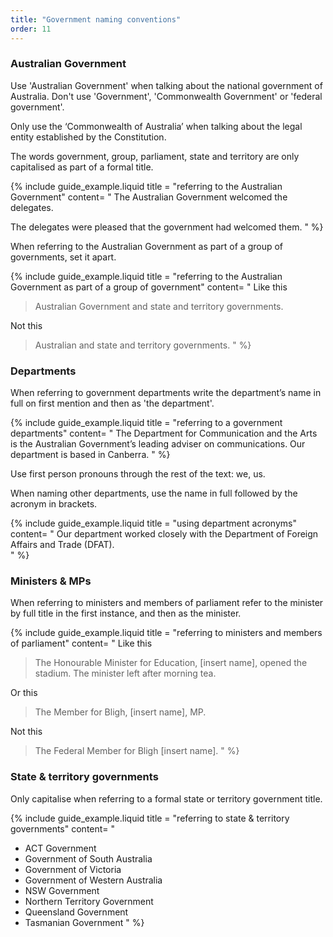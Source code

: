 ```yaml
---
title: "Government naming conventions"
order: 11
---
```


### Australian Government

Use 'Australian Government' when talking about the national government of Australia. Don't use 'Government', 'Commonwealth Government' or 'federal government'.

Only use the ‘Commonwealth of Australia’ when talking about the legal entity established by the Constitution.

The words government, group, parliament, state and territory are only capitalised as part of a formal title.

{% include guide_example.liquid
  title = "referring to the Australian Government"
  content= "
The Australian Government welcomed the delegates.

The delegates were pleased that the government had welcomed them.
"
%}

When referring to the Australian Government as part of a group of governments, set it apart.

{% include guide_example.liquid
  title = "referring to the Australian Government as part of a group of government"
  content= "
Like this

> Australian Government and state and territory governments.

Not this

> Australian and state and territory governments.
"
%}

### Departments

When referring to government departments write the department’s name in full on first mention and then as 'the department'.

{% include guide_example.liquid
  title = "referring to a government departments"
  content= "
The Department for Communication and the Arts is the Australian Government’s leading adviser on communications. Our department is based in Canberra.
"
%}

Use first person pronouns through the rest of the text: we, us.

When naming other departments, use the name in full followed by the acronym in brackets.

{% include guide_example.liquid
  title = "using department acronyms"
  content= "
Our department worked closely with the Department of Foreign Affairs and Trade (DFAT).  
"
%}

### Ministers & MPs

When referring to ministers and members of parliament refer to the minister by full title in the first instance, and then as the minister.

{% include guide_example.liquid
  title = "referring to ministers and members of parliament"
  content= "
Like this

> The Honourable Minister for Education, [insert name], opened the stadium. The minister left after morning tea.

Or this

> The Member for Bligh, [insert name], MP.

Not this

> The Federal Member for Bligh [insert name].
"
%}

### State & territory governments

Only capitalise when referring to a formal state or territory government title.

{% include guide_example.liquid
  title = "referring to state & territory governments"
  content= "
- ACT Government
- Government of South Australia
- Government of Victoria
- Government of Western Australia
- NSW Government
- Northern Territory Government
- Queensland Government
- Tasmanian Government
"
%}
